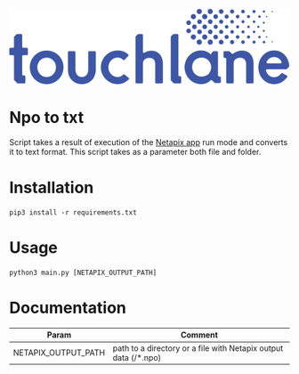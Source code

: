 ![LOGO](https://github.com/touchlane/NetapixTools/blob/master/Assets/logo.svg)

# Npo to txt

Script takes a result of execution of the [Netapix app](https://github.com/touchlane/Netapix) run mode and converts it to text format. This script takes as a parameter both file and folder. 

# Installation

```
pip3 install -r requirements.txt
```

# Usage

```
python3 main.py [NETAPIX_OUTPUT_PATH]
```

# Documentation

| Param | Comment |
| ------------- | ------------- |
| NETAPIX_OUTPUT_PATH | path to a directory or a file with Netapix output data (/*.npo)|
